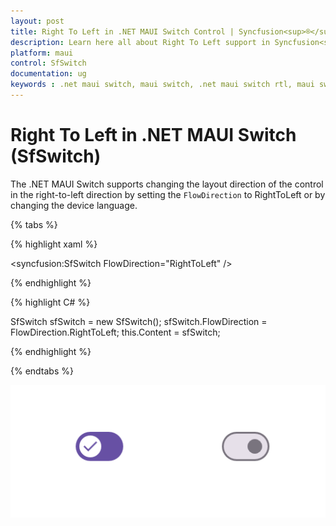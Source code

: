 ```yaml
---
layout: post
title: Right To Left in .NET MAUI Switch Control | Syncfusion<sup>®</sup>
description: Learn here all about Right To Left support in Syncfusion<sup>®</sup> .NET MAUI Switch (SfSwitch) control, and more.
platform: maui
control: SfSwitch
documentation: ug
keywords : .net maui switch, maui switch, .net maui switch rtl, maui switch flow direction.
---
```


# Right To Left in .NET MAUI Switch (SfSwitch)

The .NET MAUI Switch supports changing the layout direction of the control in the right-to-left direction by setting the `FlowDirection` to RightToLeft or by changing the device language.

{% tabs %}

{% highlight xaml %}

<syncfusion:SfSwitch FlowDirection="RightToLeft" />
	
{% endhighlight %}

{% highlight C# %}

SfSwitch sfSwitch = new SfSwitch();
sfSwitch.FlowDirection = FlowDirection.RightToLeft;
this.Content = sfSwitch;

{% endhighlight %}

{% endtabs %}

![SfSwitch with RTL flowdirection](images/RTL/RTL_Switch.png)